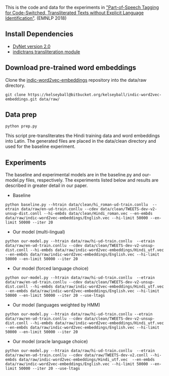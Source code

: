 This is the code and data for the experiments in ["Part-of-Speech Tagging for Code-Switched, Transliterated Texts without Explicit Language Identification"](http://aclweb.org/anthology/D18-1347). (EMNLP 2018)

## Install Dependencies
  - [DyNet version 2.0](https://github.com/clab/dynet)
  - [indictrans transliteration module](https://github.com/libindic/indic-trans)
  
## Download pre-trained word embeddings
Clone the [indic-word2vec-embeddings](https://bitbucket.org/kelseyball/indic-word2vec-embeddings/src/master/) repository into the data/raw directory.
```
git clone https://kelseyball@bitbucket.org/kelseyball/indic-word2vec-embeddings.git data/raw/
```
  
## Data prep
```
python prep.py
```
This script pre-transliterates the Hindi training data and word embeddings into Latin. The generated files are placed in the data/clean directory and used for the baseline experiment.

## Experiments
The baseline and experimental models are in the baseline.py and our-model.py files, respectively. The experiments listed below and results are described in greater detail in our paper.

- Baseline
```
python baseline.py --htrain data/clean/hi_roman-ud-train.conllu  --etrain data/raw/en-ud-train.conllu --cdev data/clean/TWEETS-dev-v2-unsup-dist.conll --hi-embds data/clean/Hindi_roman.vec --en-embds data/raw/indic-word2vec-embeddings/English.vec --hi-limit 50000 --en-limit 50000 --iter 20
```
- Our model (multi-lingual)
```
python our-model.py --htrain data/raw/hi-ud-train.conllu  --etrain data/raw/en-ud-train.conllu --cdev data/clean/TWEETS-dev-v2-unsup-dist.conll --hi-embds data/raw/indic-word2vec-embeddings/Hindi_utf.vec --en-embds data/raw/indic-word2vec-embeddings/English.vec --hi-limit 50000 --en-limit 50000 --iter 20
```
- Our model (forced language choice)
```
python our-model.py --htrain data/raw/hi-ud-train.conllu  --etrain data/raw/en-ud-train.conllu --cdev data/clean/TWEETS-dev-v2-unsup-dist.conll --hi-embds data/raw/indic-word2vec-embeddings/Hindi_utf.vec  --en-embds data/raw/indic-word2vec-embeddings/English.vec --hi-limit 50000 --en-limit 50000 --iter 20 --use-ltags
```
- Our model (languages weighted by HMM)
```
python our-model.py --htrain data/raw/hi-ud-train.conllu --etrain data/raw/en-ud-train.conllu --cdev data/clean/TWEETS-dev-v2-unsup-dist.conll --hi-embds data/raw/indic-word2vec-embeddings/Hindi_utf.vec  --en-embds data/raw/indic-word2vec-embeddings/English.vec --hi-limit 50000 --en-limit 50000 --iter 20
```
- Our model (oracle language choice)
```
python our-model.py --htrain data/raw/hi-ud-train.conllu  --etrain data/raw/en-ud-train.conllu --cdev data/raw/TWEETS-dev-v2.conll --hi-embds data/raw/indic-word2vec-embeddings/Hindi_utf.vec  --en-embds data/raw/indic-word2vec-embeddings/English.vec --hi-limit 50000 --en-limit 50000 --iter 20 --use-ltags
```
